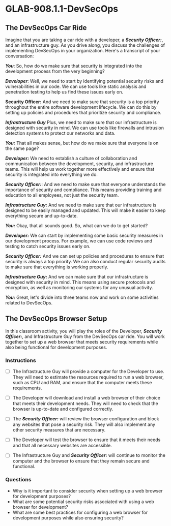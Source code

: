 # GLAB-908.1.1-DevSecOps

## The DevSecOps Car Ride

Imagine that you are taking a car ride with a developer, a ***Security Officer:***, and an infrastructure guy. As you drive along, you discuss the challenges of implementing DevSecOps in your organization. Here's a transcript of your conversation:

***You***: So, how do we make sure that security is integrated into the development process from the very beginning?

***Developer***: Well, we need to start by identifying potential security risks and vulnerabilities in our code. We can use tools like static analysis and penetration testing to help us find these issues early on.

******Security Officer:****** And we need to make sure that security is a top priority throughout the entire software development lifecycle. We can do this by setting up policies and procedures that prioritize security and compliance.

***Infrastructure Guy*** Plus, we need to make sure that our infrastructure is designed with security in mind. We can use tools like firewalls and intrusion detection systems to protect our networks and data.

***You:*** That all makes sense, but how do we make sure that everyone is on the same page?

***Developer:*** We need to establish a culture of collaboration and communication between the development, security, and infrastructure teams. This will help us work together more effectively and ensure that security is integrated into everything we do.

***Security Officer:***: And we need to make sure that everyone understands the importance of security and compliance. This means providing training and education to all employees, not just the security team.

***Infrastructure Guy:*** And we need to make sure that our infrastructure is designed to be easily managed and updated. This will make it easier to keep everything secure and up-to-date.

***You:*** Okay, that all sounds good. So, what can we do to get started?

***Developer:*** We can start by implementing some basic security measures in our development process. For example, we can use code reviews and testing to catch security issues early on.

***Security Officer:*** And we can set up policies and procedures to ensure that security is always a top priority. We can also conduct regular security audits to make sure that everything is working properly.

***Infrastructure Guy:*** And we can make sure that our infrastructure is designed with security in mind. This means using secure protocols and encryption, as well as monitoring our systems for any unusual activity.

***You:*** Great, let's divide into three teams now and work on some activities related to DevSecOps.


## The DevSecOps Browser Setup

In this classroom activity, you will play the roles of the Developer, ***Security Officer:***, and Infrastructure Guy from the DevSecOps car ride. You will work together to set up a web browser that meets security requirements while also being functional for development purposes.

### Instructions

- [ ] The Infrastructure Guy will provide a computer for the Developer to use. They will need to estimate the resources required to run a web browser, such as CPU and RAM, and ensure that the computer meets these requirements.

- [ ] The Developer will download and install a web browser of their choice that meets their development needs. They will need to check that the browser is up-to-date and configured correctly.

- [ ] The ***Security Officer:*** will review the browser configuration and block any websites that pose a security risk. They will also implement any other security measures that are necessary.

- [ ] The Developer will test the browser to ensure that it meets their needs and that all necessary websites are accessible.

- [ ] The Infrastructure Guy and ***Security Officer:*** will continue to monitor the computer and the browser to ensure that they remain secure and functional.

### Questions

- Why is it important to consider security when setting up a web browser for development purposes?
- What are some potential security risks associated with using a web browser for development?
- What are some best practices for configuring a web browser for development purposes while also ensuring security?
